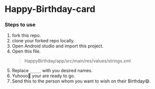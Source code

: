 # Happy-Birthday-card

### Steps to use
1. fork this repo.
2. clone your forked repo locally.
3. Open Android studio and import this project.
4. Open this file.
    > HappyBirthday/app/src/main/res/values/strings.xml
5. Replace `_____` with you desired names.
6. Yuhooo🎉 your are ready to go.
7. Send this to the person whom you want to wish on their Birthday😄.
